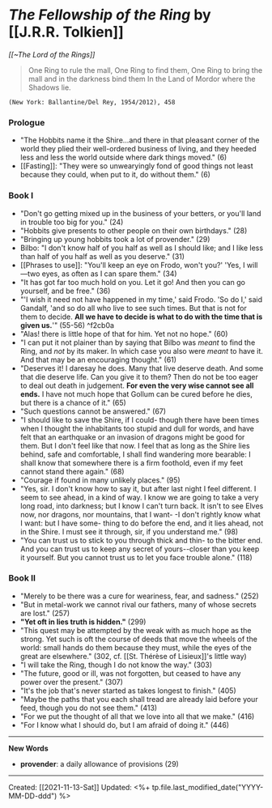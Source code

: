 
# *The Fellowship of the Ring* by [[J.R.R. Tolkien]]
*[[~The Lord of the Rings]]*

>One Ring to rule the mall, One Ring to find them,
>One Ring to bring the mall and in the darkness bind them
>In the Land of Mordor where the Shadows lie.

`(New York: Ballantine/Del Rey, 1954/2012), 458`

### Prologue
- "The Hobbits name it the Shire...and there in that pleasant corner of the world they plied their well-ordered business of living, and they heeded less and less the world outside where dark things moved." (6)
- [[Fasting]]: "They were so unwearyingly fond of good things not least because they could, when put to it, do without them." (6)

### Book I
- "Don't go getting mixed up in the business of your betters, or you'll land in trouble too big for you." (24)
- "Hobbits give presents to other people on their own birthdays." (28)
- "Bringing up young hobbits took a lot of provender." (29)
- Bilbo: "I don't know half of you half as well as I should like; and I like less than half of you half as well as you deserve." (31)
- [[Phrases to use]]: "You'll keep an eye on Frodo, won't you?' 'Yes, I will—two eyes, as often as I can spare them." (34)
- "It has got far too much hold on you. Let it go! And then you can go yourself, and be free." (36)
- "'I wish it need not have happened in my time,' said Frodo. 'So do I,' said Gandalf, 'and so do all who live to see such times. But that is not for them to decide. **All we have to decide is what to do with the time that is given us.**'" (55-56) ^f2cb0a
- "Alas! there is little hope of that for him. Yet not no hope." (60)
- "I can put it not plainer than by saying that Bilbo was *meant* to find the Ring, and *not* by its maker. In which case you also were *meant* to have it. And that may be an encouraging thought." (61)
- "Deserves it! I daresay he does. Many that live deserve death. And some that die deserve life. Can you give it to them? Then do not be too eager to deal out death in judgement. **For even the very wise cannot see all ends.** I have not much hope that Gollum can be cured before he dies, but there is a chance of it." (65)
- "Such questions cannot be answered." (67)
- "I should like to save the Shire, if I could- though there have been times when I thought the inhabitants too stupid and dull for words, and have felt that an earthquake or an invasion of dragons might be good for them. But I don't feel like that now. I feel that as long as the Shire lies behind, safe and comfortable, I shall find wandering more bearable: I shall know that somewhere there is a firm foothold, even if my feet cannot stand there again." (68)
- "Courage if found in many unlikely places." (95)
- "Yes, sir. I don't know how to say it, but after last night I feel different. I seem to see ahead, in a kind of way. I know we are going to take a very long road, into darkness; but I know I can't turn back. It isn't to see Elves now, nor dragons, nor mountains, that I want- -I don't rightly know what I want: but I have some- thing to do before the end, and it lies ahead, not in the Shire. I must see it through, sir, if you understand me." (98)
- "You can trust us to stick to you through thick and thin- to the bitter end. And you can trust us to keep any secret of yours--closer than you keep it yourself. But you cannot trust us to let you face trouble alone." (118)

### Book II
- "Merely to be there was a cure for weariness, fear, and sadness." (252) 
- "But in metal-work we cannot rival our fathers, many of whose secrets are lost." (257)
- **"Yet oft in lies truth is hidden."** (299)
- "This quest may be attempted by the weak with as much hope as the strong. Yet such is oft the course of deeds that move the wheels of the world: small hands do them because they must, while the eyes of the great are elsewhere." (302, cf. [[St. Thérèse of Lisieux]]'s little way)
- "I will take the Ring, though I do not know the way." (303)
- "The future, good or ill, was not forgotten, but ceased to have any power over the present." (307)
- "It's the job that's never started as takes longest to finish." (405)
- "Maybe the paths that you each shall tread are already laid before your feed, though you do not see them." (413)
- "For we put the thought of all that we love into all that we make." (416)
- "For I know what I should do, but I am afraid of doing it." (446)


---
**New Words**
- **provender**: a daily allowance of provisions (29)

---
Created: [[2021-11-13-Sat]]
Updated: <%+ tp.file.last_modified_date("YYYY-MM-DD-ddd") %>
